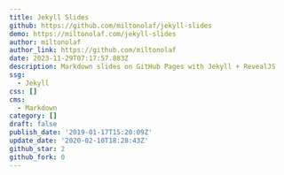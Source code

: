 ```yaml
---
title: Jekyll Slides
github: https://github.com/miltonolaf/jekyll-slides
demo: https://miltonolaf.com/jekyll-slides
author: miltonolaf
author_link: https://github.com/miltonolaf
date: 2023-11-29T07:17:57.883Z
description: Markdown slides on GitHub Pages with Jekyll + RevealJS
ssg:
  - Jekyll
css: []
cms:
  - Markdown
category: []
draft: false
publish_date: '2019-01-17T15:20:09Z'
update_date: '2020-02-10T18:28:43Z'
github_star: 2
github_fork: 0
---
```

